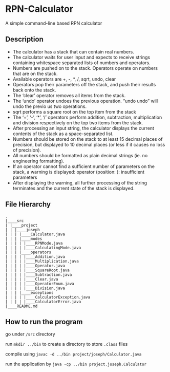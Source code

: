 RPN-Calculator
===============
A simple command-line based RPN calculator


Description
------------
- The calculator has a stack that can contain real numbers.
- The calculator waits for user input and expects to receive strings containing whitespace separated lists of numbers and operators.
- Numbers are pushed on to the stack. Operators operate on numbers that are on the stack.
- Available operators are +, -, *, /, sqrt, undo, clear
- Operators pop their parameters off the stack, and push their results back onto the stack.
- The ‘clear’ operator removes all items from the stack.
- The ‘undo’ operator undoes the previous operation. “undo undo” will undo the previo us two operations.
- sqrt performs a square root on the top item from the stack
- The ‘+’, ‘-’, ‘*’, ‘/’ operators perform addition, subtraction, multiplication and division respectively on the top two items from the stack.
- After processing an input string, the calculator displays the current contents of the stack as a space-separated list.
- Numbers should be stored on the stack to at least 15 decimal places of precision, but displayed to 10 decimal places (or less if it causes no loss of precision).
- All numbers should be formatted as plain decimal strings (ie. no engineering formatting).
- If an operator cannot find a sufficient number of parameters on the stack, a warning is displayed:
  operator <operator> (position: <pos>): insufficient parameters
- After displaying the warning, all further processing of the string terminates and the current state of the stack is displayed.

File Hierarchy
--------------
```
.
|____src
| |____project
| | |____joseph
| | | |____Calculator.java
| | | |____modes
| | | | |____RPNMode.java
| | | | |____CalculatingMode.java
| | | |____operators
| | | | |____Addition.java
| | | | |____Multiplication.java
| | | | |____Operator.java
| | | | |____SquareRoot.java
| | | | |____Subtraction.java
| | | | |____Clear.java
| | | | |____OperatorEnum.java
| | | | |____Division.java
| | | |____exceptions
| | | | |____CalculatorException.java
| | | | |____CalculatorError.java
|____README.md
```

How to run the program
-------------------
go under `/src` directory

run `mkdir ../bin` to create a directory to store `.class` files

compile using `javac -d ../bin project/joseph/Calculator.java`

run the application by `java -cp ../bin project.joseph.Calculator`


